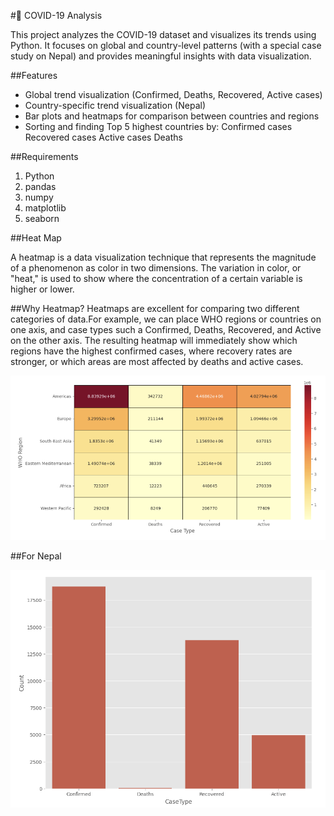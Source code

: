 #🦠 COVID-19 Analysis

This project analyzes the COVID-19 dataset and visualizes its trends using Python. It focuses on global and country-level patterns (with a special case study on Nepal)
and provides meaningful insights with data visualization.


##Features

- Global trend visualization (Confirmed, Deaths, Recovered, Active cases)
- Country-specific trend visualization (Nepal)
- Bar plots and heatmaps for comparison between countries and regions
- Sorting and finding Top 5 highest countries by:
         Confirmed cases
         Recovered cases
         Active cases
         Deaths



##Requirements

1. Python 
2. pandas 
3. numpy 
4. matplotlib 
5. seaborn



##Heat Map

A heatmap is a data visualization technique that represents the magnitude of a phenomenon as color in two dimensions. The variation in color, or "heat," is used to
show where the concentration of a certain variable is higher or lower.

##Why Heatmap?
Heatmaps are excellent for comparing two different categories of data.For example, we can place WHO regions or countries on one axis, and case types such a
Confirmed, Deaths, Recovered, and Active on the other axis. The resulting heatmap will immediately show which regions have the highest confirmed cases, where 
recovery rates are stronger, or which areas are most affected by deaths and active cases.

![WHO Heatmap](images/whoheatmap.png)


##For Nepal

![Nepal Barchat](images/Nepalbarchat.png)
